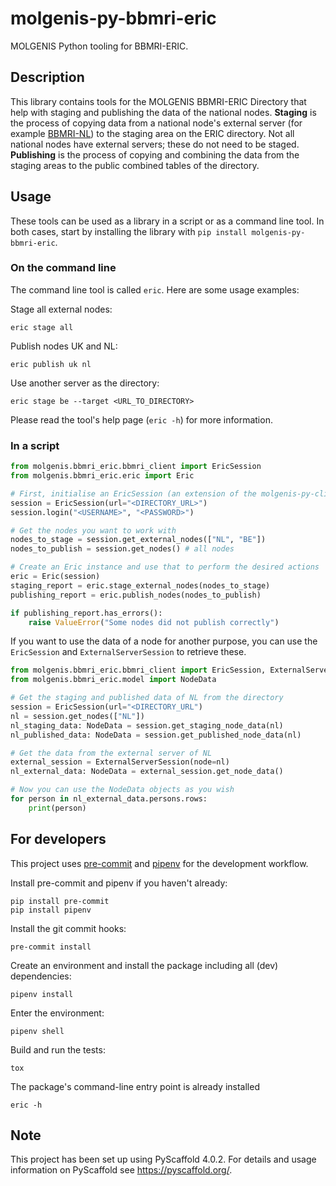 # molgenis-py-bbmri-eric

MOLGENIS Python tooling for BBMRI-ERIC.

## Description
This library contains tools for the MOLGENIS BBMRI-ERIC Directory that help with
staging and publishing the data of the national nodes. **Staging** is the process of copying
data from a national node's external server (for example [BBMRI-NL](https://catalogue.bbmri.nl/menu/main/home)) to
the staging area on the ERIC directory. Not all national nodes have external servers; these
do not need to be staged. **Publishing** is the process of copying and combining the data from the staging areas
to the public combined tables of the directory.

## Usage

These tools can be used as a library in a script or as a command line tool. In both
cases, start by installing the library with `pip install molgenis-py-bbmri-eric`.

### On the command line

The command line tool is called `eric`. Here are some usage examples:

Stage all external nodes:
```
eric stage all
```

Publish nodes UK and NL:
```
eric publish uk nl
```

Use another server as the directory:
```
eric stage be --target <URL_TO_DIRECTORY>
```

Please read the tool's help page (`eric -h`) for more information.

### In a script

```python
from molgenis.bbmri_eric.bbmri_client import EricSession
from molgenis.bbmri_eric.eric import Eric

# First, initialise an EricSession (an extension of the molgenis-py-client Session)
session = EricSession(url="<DIRECTORY_URL>")
session.login("<USERNAME>", "<PASSWORD>")

# Get the nodes you want to work with
nodes_to_stage = session.get_external_nodes(["NL", "BE"])
nodes_to_publish = session.get_nodes() # all nodes

# Create an Eric instance and use that to perform the desired actions
eric = Eric(session)
staging_report = eric.stage_external_nodes(nodes_to_stage)
publishing_report = eric.publish_nodes(nodes_to_publish)

if publishing_report.has_errors():
    raise ValueError("Some nodes did not publish correctly")
```

If you want to use the data of a node for another purpose, you can use the `EricSession`
and `ExternalServerSession` to retrieve these.

```python
from molgenis.bbmri_eric.bbmri_client import EricSession, ExternalServerSession
from molgenis.bbmri_eric.model import NodeData

# Get the staging and published data of NL from the directory
session = EricSession(url="<DIRECTORY_URL")
nl = session.get_nodes(["NL"])
nl_staging_data: NodeData = session.get_staging_node_data(nl)
nl_published_data: NodeData = session.get_published_node_data(nl)

# Get the data from the external server of NL
external_session = ExternalServerSession(node=nl)
nl_external_data: NodeData = external_session.get_node_data()

# Now you can use the NodeData objects as you wish
for person in nl_external_data.persons.rows:
    print(person)
```


## For developers
This project uses [pre-commit](https://pre-commit.com/) and [pipenv](https://pypi.org/project/pipenv/) for the development workflow.

Install pre-commit and pipenv if you haven't already:
```
pip install pre-commit
pip install pipenv
```

Install the git commit hooks:
```
pre-commit install
```

Create an environment and install the package including all (dev) dependencies:
```
pipenv install
```

Enter the environment:
```
pipenv shell
```

Build and run the tests:
```
tox
```

The package's command-line entry point is already installed
```
eric -h
```


## Note

This project has been set up using PyScaffold 4.0.2. For details and usage
information on PyScaffold see https://pyscaffold.org/.
